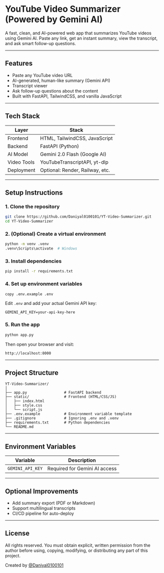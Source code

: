 # YouTube Video Summarizer (Powered by Gemini AI)

A fast, clean, and AI-powered web app that summarizes YouTube videos using Gemini AI. Paste any link, get an instant summary, view the transcript, and ask smart follow-up questions.

---

## Features

- Paste any YouTube video URL
- AI-generated, human-like summary (Gemini API)
- Transcript viewer
- Ask follow-up questions about the content
- Built with FastAPI, TailwindCSS, and vanilla JavaScript

---

## Tech Stack

| Layer       | Stack                        |
|-------------|------------------------------|
| Frontend    | HTML, TailwindCSS, JavaScript |
| Backend     | FastAPI (Python)             |
| AI Model    | Gemini 2.0 Flash (Google AI) |
| Video Tools | YouTubeTranscriptAPI, yt-dlp |
| Deployment  | Optional: Render, Railway, etc. |

---

## Setup Instructions

### 1. Clone the repository

```bash
git clone https://github.com/Daniyal0100101/YT-Video-Summarizer.git
cd YT-Video-Summarizer
```

### 2. (Optional) Create a virtual environment

```bash
python -m venv .venv
.venv\Scripts\activate  # Windows
```

### 3. Install dependencies

```bash
pip install -r requirements.txt
```

### 4. Set up environment variables

```bash
copy .env.example .env
```

Edit `.env` and add your actual Gemini API key:

```
GEMINI_API_KEY=your-api-key-here
```

### 5. Run the app

```bash
python app.py
```

Then open your browser and visit:

```
http://localhost:8000
```

---

## Project Structure

```
YT-Video-Summarizer/
│
├── app.py                 # FastAPI backend
├── static/                # Frontend (HTML/CSS/JS)
│   ├── index.html
│   ├── style.css
│   └── script.js
├── .env.example           # Environment variable template
├── .gitignore             # Ignoring .env and .venv
├── requirements.txt       # Python dependencies
└── README.md
```

---

## Environment Variables

| Variable         | Description                 |
|------------------|-----------------------------|
| `GEMINI_API_KEY` | Required for Gemini AI access |

---

## Optional Improvements

- Add summary export (PDF or Markdown)
- Support multilingual transcripts
- CI/CD pipeline for auto-deploy

---

## License

All rights reserved. You must obtain explicit, written permission from the author before using, copying, modifying, or distributing any part of this project.

Created by [@Daniyal0100101](https://github.com/Daniyal0100101)
